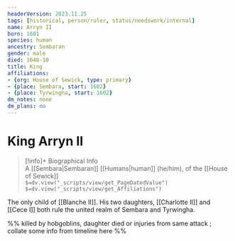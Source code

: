 ```yaml
---
headerVersion: 2023.11.25
tags: [historical, person/ruler, status/needswork/internal]
name: Arryn II
born: 1601
species: human
ancestry: Sembaran
gender: male
died: 1648-10
title: King
affiliations: 
- {org: House of Sewick, type: primary}
- {place: Sembara, start: 1602}
- {place: Tyrwingha, start: 1602}
dm_notes: none
dm_plans: no
---
```

# King Arryn II
>[!info]+ Biographical Info  
> A [[Sembara|Sembaran]] [[Humans|human]] (he/him), of the [[House of Sewick]]  
> `$=dv.view("_scripts/view/get_PageDatedValue")`  
> `$=dv.view("_scripts/view/get_Affiliations")`

The only child of [[Blanche II]]. His two daughters, [[Charlotte II]] and [[Cece I]] both rule the united realm of Sembara and Tyrwingha.

%% killed by hobgoblins, daughter died or injuries from same attack ; collate some info from timeline here %%
